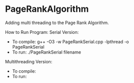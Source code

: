 # PageRankAlgorithm
Adding multi threading to the Page Rank Algorithm.

How to Run Program:
Serial Version:
- To compile: g++ -O3 -w PageRankSerial.cpp -lpthread -o PageRankSerial
- To run: ./PageRankSerial filename

Multithreading Version:
- To compile: 
- To run: 

